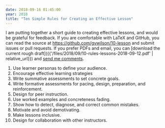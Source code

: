 ```yaml
---
date: 2018-09-16 01:45:00
year: 2018
title: "Ten Simple Rules for Creating an Effective Lesson"
---
```


I am putting together a short guide to creating effective lessons,
and would be grateful for feedback.
If you are comfortable with LaTeX and GitHub,
you can read the source at <https://github.com/gvwilson/10-lesson>
and submit issues or pull requests.
If you prefer PDFs and email,
you can [download the current rough draft]({{'/files/2018/09/10-rules-lessons-2018-09-12.pdf' | relative_url}})
and [send me comments](mailto:gvwilson@third-bit.com).

1.  Use learner personas to define your audience.
2.  Encourage effective learning strategies
3.  Write summative assessments to set concrete goals.
4.  Write formative assessments for pacing, design, preparation, and reinforcement.
5.  Design for peer instruction.
6.  Use worked examples and concreteness fading.
7.  Show how to detect, diagnose, and correct common mistakes.
8.  Motivate and avoid demotivating.
9.  Make lessons inclusive.
10. Design for collaboration with other instructors.
